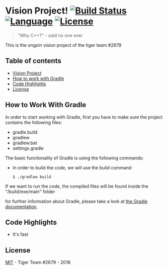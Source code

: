 # Vision Project!  [![Build Status](https://www.travis-ci.com/Tiger-team-2679/FRC-Vision-Project.svg?token=wDJhDKLsn1gED5ZJib2F&branch=master)](https://www.travis-ci.com/Tiger-team-2679/FRC-Vision-Project) [![Language](https://img.shields.io/badge/Made%20%20With-C++-ff69b4.svg)](https://shields.io/)  [![License](https://img.shields.io/badge/license-MIT-blue.svg)](https://shields.io/)  
> "Why C++?" - said no one ever

This is the ongoin vision project of the tiger team #2679

## Table of contents
* [Vision Project](#vision-project)
* [How to work with Gradle](#how-to-work-with-gradle)
* [Code Highlights](#code-highlights)
* [License](#license)

## How to Work With Gradle
In order to  start working with Gradle, first you have to make sure the project contains the following files:
 * gradle.build
 * gradlew
 * gradlew.bat
 * settings.gradle

The basic functionality of Gradle is using the following commands:
* In order to build the code, we will use the build command
    ```
    $ ./gradlew build
    ```
If we want to run the code, the compiled files will be found inside the "/build/exe/main" folder

for further information about Gradle, please take a look at [the Gradle documentation](https://docs.gradle.org/current/userguide/userguide.html).



## Code Highlights

* It's fast

## License
[MIT](LICENSE) - Tiger Team #2679 - 2018
